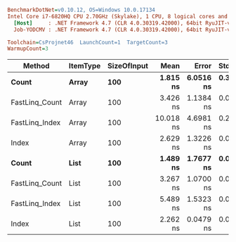 ``` ini

BenchmarkDotNet=v0.10.12, OS=Windows 10.0.17134
Intel Core i7-6820HQ CPU 2.70GHz (Skylake), 1 CPU, 8 logical cores and 4 physical cores
  [Host]     : .NET Framework 4.7 (CLR 4.0.30319.42000), 64bit RyuJIT-v4.7.3101.0
  Job-YODCMV : .NET Framework 4.7 (CLR 4.0.30319.42000), 64bit RyuJIT-v4.7.3101.0

Toolchain=CsProjnet46  LaunchCount=1  TargetCount=3  
WarmupCount=3  

```
|         Method | ItemType | SizeOfInput |      Mean |     Error |    StdDev |
|--------------- |--------- |------------ |----------:|----------:|----------:|
|          **Count** |    **Array** |         **100** |  **1.815 ns** | **6.0516 ns** | **0.3419 ns** |
| FastLinq_Count |    Array |         100 |  3.426 ns | 1.1384 ns | 0.0643 ns |
| FastLinq_Index |    Array |         100 | 10.018 ns | 4.6981 ns | 0.2654 ns |
|          Index |    Array |         100 |  2.629 ns | 1.3226 ns | 0.0747 ns |
|          **Count** |     **List** |         **100** |  **1.489 ns** | **1.7677 ns** | **0.0999 ns** |
| FastLinq_Count |     List |         100 |  3.267 ns | 1.0700 ns | 0.0605 ns |
| FastLinq_Index |     List |         100 |  5.489 ns | 1.5323 ns | 0.0866 ns |
|          Index |     List |         100 |  2.262 ns | 0.0479 ns | 0.0027 ns |
